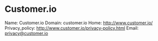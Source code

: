 
# Customer.io

Name: Customer.io
Domain: customer.io
Home: http://www.customer.io/
Privacy_policy: http://www.customer.io/privacy-policy.html
Email: privacy@customer.io
